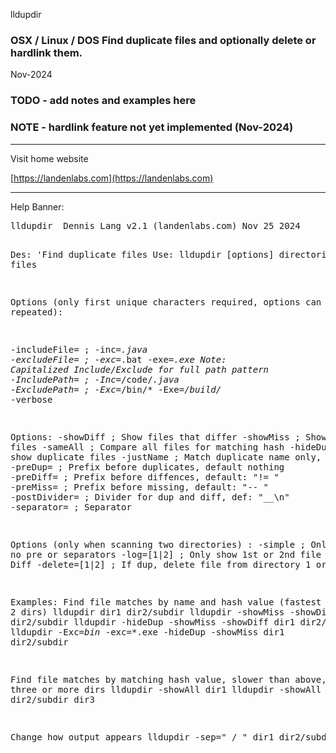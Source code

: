 lldupdir
### OSX / Linux / DOS  Find duplicate files and optionally delete or hardlink them.

Nov-2024


### TODO - add notes and examples here

### NOTE - hardlink feature not yet implemented  (Nov-2024)

<hr>
Visit home website

[https://landenlabs.com](https://landenlabs.com)


<hr>
Help Banner:
<pre>
lldupdir  Dennis Lang v2.1 (landenlabs.com) Nov 25 2024

Des: 'Find duplicate files
Use: lldupdir [options] directories...   or  files

Options (only first unique characters required, options can be repeated):


   -includeFile=<filePattern>   ; -inc=*.java
   -excludeFile=<filePattern>   ; -exc=*.bat -exe=*.exe
   Note: Capitalized Include/Exclude for full path pattern
   -IncludePath=<pathPattern>   ; -Inc=*/code/*.java
   -ExcludePath=<pathPattern>   ; -Exc=*/bin/* -Exe=*/build/*
   -verbose

Options:
   -showDiff           ; Show files that differ
   -showMiss           ; Show missing files
   -sameAll            ; Compare all files for matching hash
   -hideDup            ; Don't show duplicate files
   -justName           ; Match duplicate name only, not contents
   -preDup=<text>      ; Prefix before duplicates, default nothing
   -preDiff=<text>     ; Prefix before diffences, default: "!= "
   -preMiss=<text>     ; Prefix before missing, default: "--  "
   -postDivider=<text> ; Divider for dup and diff, def: "__\n"
   -separator=<text>   ; Separator

Options (only when scanning two directories) :
   -simple             ; Only files no pre or separators
   -log=[1|2]          ; Only show 1st or 2nd file for Dup or Diff
   -delete=[1|2]       ; If dup, delete file from directory 1 or 2

Examples:
  Find file matches by name and hash value (fastest with only 2 dirs)
   lldupdir  dir1 dir2/subdir
   lldupdir  -showMiss -showDiff dir1 dir2/subdir
   lldupdir  -hideDup -showMiss -showDiff dir1 dir2/subdir
   lldupdir -Exc=*bin* -exc=*.exe -hideDup -showMiss   dir1 dir2/subdir

  Find file matches by matching hash value, slower than above, 1 or three or more dirs
   lldupdir  -showAll  dir1
   lldupdir  -showAll  dir1   dir2/subdir   dir3

  Change how output appears
   lldupdir  -sep=" /  "  dir1 dir2/subdir dir3
</pre>
